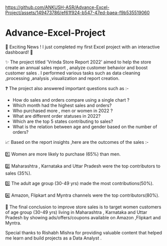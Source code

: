 

https://github.com/ANKUSH-ASR/Advance-Excel-Project/assets/149473786/ef61f924-b547-47ed-baea-f9b535519060

# Advance-Excel-Project

🚀 Exciting News ! I just completed my first Excel project with an interactive dashboard! 🎉 

✨ The project titled 'Vrinda Store Report 2022' aimed to help the store create an annual sales report , analyze customer behavior and boost customer sales .
I performed various tasks such as data cleaning ,processing ,analysis ,visualization and report creation.

❓ The project also answered important questions such as :-
- How do sales and orders compare using a single chart ?
- Which month had the highest sales and orders?
- Who purchased more , men or women in 2022 ?
- What are different order statuses in 2022?
- Which are the top 5 states contributing to sales?
- What is the relation between age and gender based on the number of orders?

📈 Based on the report insights ,here are the outcomes of the sales :-

 1️⃣ Women are more likely to purchase (65%) than men.
 
 2️⃣ Maharashtra , Karnataka and Uttar Pradesh were the top contributors to sales (35%).
 
 3️⃣ The adult age group (30-49 yrs) made the most contributions(50%).
 
 4️⃣ Amazon, Flipkart and Myntra channels were the top contributors(80%).

🎯 The final conclusion to improve store sales is to target women customers of age group (30-49 yrs) living in Maharashtra , Karnataka and Uttar Pradesh by showing ads/offers/coupons available on Amazon ,Flipkart and Myntra.

Special thanks to Rishabh Mishra for providing valuable content that helped me learn and build projects as a Data Analyst .


